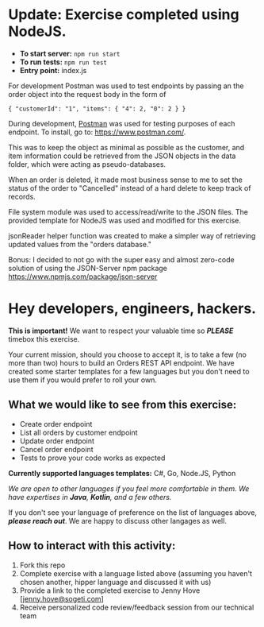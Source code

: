 # Update: Exercise completed using NodeJS.
* **To start server:** `npm run start`
* **To run tests:** `npm run test`
* **Entry point:** index.js

For development Postman was used to test endpoints by passing an the order object into the request body in the form of

`
{
    "customerId": "1",
    "items": {
        "4": 2,
        "0": 2
    }
}
`

During development, [Postman](https://www.postman.com/) was used for testing purposes of each endpoint. To install, go to: https://www.postman.com/.

This was to keep the object as minimal as possible as the customer, and item information could be retrieved from the JSON objects in the data folder, which were acting as pseudo-databases.

When an order is deleted, it made most business sense to me to set the status of the order to "Cancelled" instead of a hard delete to keep track of records.

File system module was used to access/read/write to the JSON files. The provided template for NodeJS was used and modified for this exercise.

jsonReader helper function was created to make a simpler way of retrieving updated values from the "orders database."

Bonus: I decided to not go with the super easy and almost zero-code solution of using the JSON-Server npm package https://www.npmjs.com/package/json-server

# Hey developers, engineers, hackers. 
**This is important!** We want to respect your valuable time so **_PLEASE_** timebox this exercise.

Your current mission, should you choose to accept it, is to take a few (no more than two) hours to build an Orders REST API endpoint. We have created some starter templates for a few languages but you don't need to use them if you would prefer to roll your own.

## What we would like to see from this exercise:
* Create order endpoint
* List all orders by customer endpoint
* Update order endpoint
* Cancel order endpoint
* Tests to prove your code works as expected

**Currently supported languages templates:** C#, Go, Node.JS, Python

_We are open to other languages if you feel more comfortable in them. We have expertises in **Java**, **Kotlin**, and a few others._

If you don't see your language of preference on the list of languages above, **_please reach out_**. We are happy to discuss other langages as well.

## How to interact with this activity:
1. Fork this repo
2. Complete exercise with a language listed above (assuming you haven't chosen another, hipper language and discussed it with us)
3. Provide a link to the completed exercise to Jenny Hove [jenny.hove@sogeti.com]
4. Receive personalized code review/feedback session from our technical team



